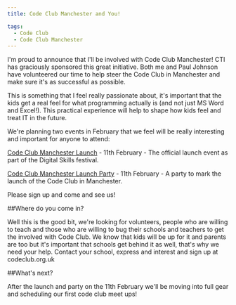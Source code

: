```yaml
---
title: Code Club Manchester and You!

tags:
  - Code Club
  - Code Club Manchester
---
```

I'm proud to announce that I'll be involved with Code Club Manchester! CTI has graciously sponsored this great initiative. Both me and Paul Johnson have volunteered our time to help steer the Code Club in Manchester and make sure it's as successful as possible.

This is something that I feel really passionate about, it's important that the kids get a real feel for what programming actually is (and not just MS Word and Excel!). This practical experience will help to shape how kids feel and treat IT in the future.


We're planning two events in February that we feel will be really interesting and important for anyone to attend:

[Code Club Manchester Launch](http://www.eventbrite.com/e/digital-skills-festival-2014-conference-delegate-registration-tickets-9601954705) - 11th February - The official launch event as part of the Digital Skills festival.

[Code Club Manchester Launch Party](http://www.eventbrite.co.uk/e/code-club-in-manchester-a-party-tickets-10118078445) - 11th February - A party to mark the launch of the Code Club in Manchester.

Please sign up and come and see us!

##Where do you come in?

Well this is the good bit, we're looking for volunteers, people who are willing to teach and those who are willing to bug their schools and teachers to get the involved with Code Club. We know that kids will be up for it and parents are too but it's important that schools get behind it as well, that's why we need your help. Contact your school, express and interest and sign up at codeclub.org.uk

##What's next?

After the launch and party on the 11th February we'll be moving into full gear and scheduling our first code club meet ups!
